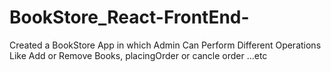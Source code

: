 # BookStore_React-FrontEnd-
Created a BookStore App in which Admin Can Perform Different Operations Like Add or Remove Books, placingOrder or cancle order ...etc 

